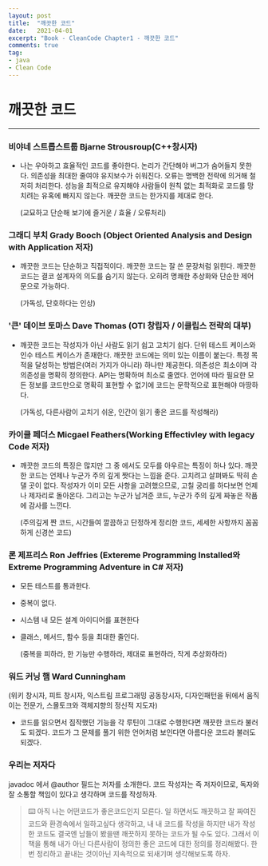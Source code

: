 ```yaml
---
layout: post
title:  "깨끗한 코드"
date:   2021-04-01
excerpt: "Book - CleanCode Chapter1 - 깨끗한 코드"
comments: true
tag:
- java
- Clean Code
---
```


# 깨끗한 코드

---

### 비야네 스트롭스트룹 Bjarne Strousroup(C++창시자)

- 나는 우아하고 효율적인 코드를 좋아한다. 논리가 간단해야 버그가 숨어들지 못한다. 의존성을 최대한 줄여야 유지보수가 쉬워진다. 오류는 명백한 전략에 의거해 철저히 처리한다. 성능을 최적으로 유지해야 사람들이 원칙 없는 최적화로 코드를 망치려는 유혹에 빠지지 않는다. 깨끗한 코드는 한가지를 제대로 한다.

  (교묘하고 단순해 보기에 즐거운 / 효율 / 오류처리)

### 그래디 부치 Grady Booch (Object Oriented Analysis and Design with Application 저자)

- 깨끗한 코드는 단순하고 직접적이다. 깨끗한 코드는 잘 쓴 문장처럼 읽힌다. 깨끗한 코드는 결코 설계자의 의도를 숨기지 않는다. 오히려 명쾌한 추상화와 단순한 제어문으로 가능하다.

  (가독성, 단호하다는 인상)

### '큰' 데이브 토마스 Dave Thomas (OTI 창립자 / 이클립스 전략의 대부)

- 깨끗한 코드는 작성자가 아닌 사람도 읽기 쉽고 고치기 쉽다. 단위 테스트 케이스와 인수 테스트 케이스가 존재한다. 깨끗한 코드에는 의미 있는 이름이 붙는다. 특정 목적을 달성하는 방법은(여러 가지가 아니라) 하나만 제공한다. 의존성은 최소이며 각 의존성을 명확히 정의한다. API는 명확하며 최소로 줄였다. 언어에 따라 필요한 모든 정보를 코드만으로 명확히 표현할 수 없기에 코드는 문학적으로 표현해야 마땅하다.

  (가독성, 다른사람이 고치기 쉬운, 인간이 읽기 좋은 코드를 작성해라)

### 카이클 페더스 Micgael Feathers(Working Effectivley with legacy Code 저자)

- 깨끗한 코드의 특징은 많지만 그 중 에서도 모두를 아우르는 특징이 하나 있다. 깨끗한 코드는 언제나 누군가 주의 깊게 짯다는 느낌을 준다. 고치려고 살펴봐도 딱히 손댈 곳이 없다. 작성자가 이미 모든 사항을 고려했으므로, 고칠 궁리를 하다보면 언제나 제자리로 돌아온다. 그리고는 누군가 남겨준 코드, 누군가 주의 깊게 짜놓은 작품에 감사를 느낀다.

  (주의깊게 짠 코드, 시간들여 깔끔하고 단정하게 정리한 코드, 세세한 사항까지 꼼꼼하게 신경쓴 코드)

### 론 제프리스 Ron Jeffries (Extereme Programming Installed와 Extreme Programming Adventure in C# 저자)

- 모든 테스트를 통과한다.
- 중복이 없다.
- 시스템 내 모든 설계 아이디어를 표현한다
- 클래스, 메서드, 함수 등을 최대한 줄인다.

  (중복을 피하라, 한 기능만 수행하라, 제대로 표현하라, 작게 추상화하라)

### 워드 커닝 햄 Ward Cunningham

(위키 창시자, 피트 창시자, 익스트림 프로그래밍 공동창시자, 디자인패턴을 뒤에서 움직이는 전문가, 스몰토크와 객체지향의 정신적 지도자)

- 코드를 읽으면서 짐작했던 기능을 각 루틴이 그대로 수행한다면 깨끗한 코드라 불러도 되겠다. 코드가 그 문제를 풀기 위한 언어처럼 보인다면 아름다운 코드라 불러도 되겠다.

### 우리는 저자다

javadoc 에서 @author  필드는 저자를 소개한다. 코드 작성자는 즉 저자이므로, 독자와 잘 소통할 책임이 있다고 생각하며 코드를 작성하자.

> ⌨️ 아직 나는 어떤코드가 좋은코드인지 모른다. 일 하면서도 깨끗하고 잘 짜여진 코드와 환경속에서 일하고싶다 생각하고, 내 내 코드를 작성을 하지만 내가 작성한 코드도 결국엔 남들이 봤을땐 깨끗하지 못하는 코드가 될 수도 있다. 그래서 이 책을 통해 내가 아닌 다른사람이 정의한 좋은 코드에 대한 정의를 정리해봤다. 한번 정리하고 끝내는 것이아닌 지속적으로 되새기며 생각해보도록 하자.
